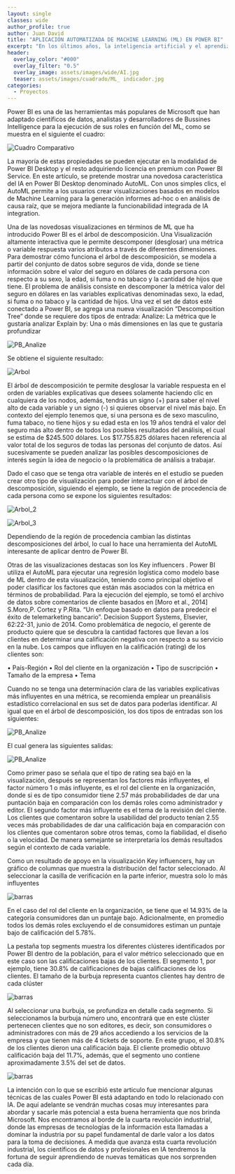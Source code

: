 ```yaml
---
layout: single
classes: wide
author_profile: true
author: Juan David
title: "APLICACIÓN AUTOMATIZADA DE MACHINE LEARNING (ML) EN POWER BI"
excerpt: "En los últimos años, la inteligencia artificial y el aprendizaje automático han visto un aumento sin procedentes en popularidad en todas las industrias y áreas de la investigación científica. Las empresas están buscando formas de integrar estas nuevas tecnologías en sus operaciones."
header:
  overlay_color: "#000"
  overlay_filter: "0.5"
  overlay_image: assets/images/wide/AI.jpg
  teaser: assets/images/cuadrado/ML_ indicador.jpg
categories:
  - Proyectos
---
```



Power BI es una de las herramientas más populares de Microsoft que han adaptado científicos de datos, analistas y desarrolladores de Bussines Intelligence para la ejecución de sus roles en función del ML, como se muestra en el siguiente el cuadro: 

![Cuadro Comparativo](/assets/images/post/ML_en_PowerBI/cuadro_comparativo.png)

La mayoría de estas propiedades se pueden ejecutar en la modalidad de Power BI Desktop y el resto adquiriendo licencia en premium con Power BI Service.
En este artículo, se pretende mostrar una novedosa característica del IA en Power BI Desktop denominado AutoML. Con unos simples clics, el AutoML permite a los usuarios crear visualizaciones basados en modelos de Machine Learning para la generación informes ad-hoc o en análisis de causa raíz, que se mejora mediante la funcionabilidad integrada de IA integration. 	

Una de las novedosas visualizaciones en términos de ML que ha introducido Power BI es el árbol de descomposición. Una Visualización altamente interactiva que le permite descomponer (desglosar) una métrica o variable respuesta varios atributos a través de diferentes dimensiones.
Para demostrar cómo funciona el árbol de descomposición, se modela a partir del conjunto de datos sobre seguros de vida, donde se tiene información sobre el valor del seguro en dólares de cada persona con respecto a su sexo, la edad, si fuma o no tabaco y la cantidad de hijos que tiene.
El problema de análisis consiste en descomponer la métrica valor del seguro en dólares en las variables explicativas denominadas sexo, la edad, si fuma o no tabaco y la cantidad de hijos.
Una vez el set de datos esté conectado a Power BI, se agrega una nueva visualización “Descomposition Tree” donde se requiere dos tipos de entrada:
Analize: La métrica que le gustaría analizar
Explain by: Una o más dimensiones en las que te gustaría profundizar

![PB_Analize](/assets/images/post/ML_en_PowerBI/PB_Analize.png)

Se obtiene el siguiente resultado:

![Arbol](/assets/images/post/ML_en_PowerBI/arbol_1.png)

El árbol de descomposición te permite desglosar la variable respuesta en el orden de variables explicativas que desees solamente haciendo clic en cualquiera de los nodos, además, tendrás un signo (+) para saber el nivel alto de cada variable y un signo (-) si quieres observar el nivel más bajo. En contexto del ejemplo tenemos que, si una persona es de sexo masculino, fuma tabaco, no tiene hijos y su edad esta en los 19 años tendrá el valor del seguro más alto dentro de todos los posibles resultados del análisis, el cual se estima de $245.500 dólares. Los $17.755.825 dólares hacen referencia al valor total de los seguros de todas las personas del conjunto de datos. 
Así sucesivamente se pueden analizar las posibles descomposiciones de interés según la idea de negocio o la problemática de análisis a trabajar.

Dado el caso que se tenga otra variable de interés en el estudio se pueden crear otro tipo de visualización para poder interactuar con el árbol de descomposición, siguiendo el ejemplo, se tiene la región de procedencia de cada persona como se expone los siguientes resultados:

![Arbol_2](/assets/images/post/ML_en_PowerBI/arbol_2.jpg)

![Arbol_3](/assets/images/post/ML_en_PowerBI/arbol_3.png)

Dependiendo de la región de procedencia cambian las distintas descomposiciones del árbol, lo cual lo hace una herramienta del AutoML interesante de aplicar dentro de Power BI.

Otras de las visualizaciones destacas son los Key influencers . Power BI utiliza el AutoML para ejecutar una regresión logística como modelo base de ML dentro de esta visualización, teniendo como principal objetivo el poder clasificar los factores que están más asociados con la métrica en términos de probabilidad.
Para la ejecución del ejemplo, se tomó el archivo de datos sobre comentarios de cliente basados en [Moro et al., 2014] S.Moro,P. Cortez y P.Rita. “Un enfoque basado en datos para predecir el éxito de telemarketing bancario”. Decision Support Systems, Elsevier, 62:22-31, junio de 2014.
Como problemática de negocio, el gerente de producto quiere que se descubra la cantidad factores que llevan a los clientes en determinar una calificación negativa con respecto a su servicio en la nube.
Los campos que influyen en la calificación (rating) de los clientes son:

•	País-Región
•	Rol del cliente en la organización
•	Tipo de suscripción 
•	Tamaño de la empresa 
•	Tema

Cuando no se tenga una determinación clara de las variables explicativas más influyentes en una métrica, se recomienda emplear un preanálisis estadístico correlacional en sus set de datos para poderlas identificar. 
Al igual que en el árbol de descomposición, los dos tipos de entradas son los siguientes:

![PB_Analize](/assets/images/post/ML_en_PowerBI/PB_Analize_2.png)

El cual genera las siguientes salidas:

![PB_Analize](/assets/images/post/ML_en_PowerBI/top_segments1.jpg)

Como primer paso se señala que el tipo de rating sea bajó en la visualización, después se representan los factores más influyentes, el factor número 1 o más influyente, es el rol del cliente en la organización, donde si es de tipo consumidor tiene 2.57 más probabilidades de dar una puntación baja en comparación con los demás roles como administrador y editor.
El segundo factor más influyente es el tema de la revisión del cliente. Los clientes que comentaron sobre la usabilidad del producto tenían 2.55 veces más probabilidades de dar una calificación baja en comparación con los clientes que comentaron sobre otros temas, como la fiabilidad, el diseño o la velocidad. De manera semejante  se interpretaría los demás resultados según el contexto de cada variable.

Como un resultado de apoyo en la visualización Key influencers, hay un gráfico de columnas que muestra la distribución del factor seleccionado. Al seleccionar la casilla de verificación en la parte inferior, muestra solo lo más influyentes

![barras](/assets/images/post/ML_en_PowerBI/Barras.png)

En el caso del rol del cliente en la organización, se tiene que el 14.93% de la categoría consumidores dan un puntaje bajo. Adicionalmente, en promedio todos los demás roles excluyendo el de consumidores estiman un puntaje bajo de calificación del 5.78%.

La pestaña top segments muestra los diferentes clústeres identificados por Power BI dentro de la población, para el valor métrico seleccionado que en este caso son las calificaciones bajas de los clientes.
El segmento 1, por ejemplo, tiene 30.8% de calificaciones de bajas calificaciones de los clientes. El tamaño de la burbuja representa cuantos clientes hay dentro de cada clúster

![barras](/assets/images/post/ML_en_PowerBI/top_segments1.jpg)

Al seleccionar una burbuja, se profundiza en detalle cada segmento. Si seleccionamos la burbuja número uno, encontrará que en este clúster pertenecen clientes que no son editores, es decir, son consumidores o administradores con más de 29 años accediendo a los servicios de la empresa y que tienen más de 4 tickets de soporte.
En este grupo, el 30.8% de los clientes dieron una calificación baja. El cliente promedio obtuvo calificación baja del 11.7%, además, que el segmento uno contiene aproximadamente 3.5% del set de datos.

![barras](/assets/images/post/ML_en_PowerBI/top_segments2.jpg)

La intención con lo que se escribió este articulo fue mencionar algunas técnicas de las cuales Power BI está adaptando en todo lo relacionado con IA. De aquí adelante se vendrán muchas cosas muy interesantes para abordar y sacarle más potencial a esta buena herramienta que nos brinda Microsoft.
Nos encontramos al borde de la cuarta revolución industrial, donde las empresas de tecnologías de la información esta llamadas a dominar la industria por su papel fundamental de darle valor a los datos para la toma de decisiones. A medida que avanza esta cuarta revolución industrial, los científicos de datos y profesionales en IA tendremos la fortuna de seguir aprendiendo de nuevas temáticas que nos sorprenden cada día.
